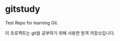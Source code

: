 <!-- -*- coding:utf-8 -*-  -->
gitstudy
========

Test Repo for learning Git.

이 프로젝트는 git을 공부하기 위해 사용한 원격 저장소입니다. 



